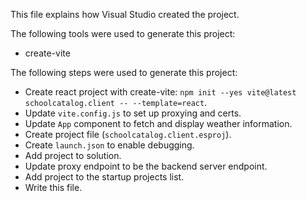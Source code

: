 This file explains how Visual Studio created the project.

The following tools were used to generate this project:
- create-vite

The following steps were used to generate this project:
- Create react project with create-vite: `npm init --yes vite@latest schoolcatalog.client -- --template=react`.
- Update `vite.config.js` to set up proxying and certs.
- Update `App` component to fetch and display weather information.
- Create project file (`schoolcatalog.client.esproj`).
- Create `launch.json` to enable debugging.
- Add project to solution.
- Update proxy endpoint to be the backend server endpoint.
- Add project to the startup projects list.
- Write this file.

